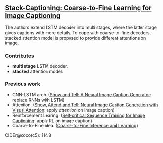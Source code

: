 ## [Stack-Captioning: Coarse-to-Fine Learning for Image Captioning](https://arxiv.org/abs/1709.03376)

The authors extend LSTM decoder into multi stages, where the latter stage gives captions with more details. To cope with coarse-to-fine decoders, stacked attention model is proposed to provide different attentions on image.

### Contributes
- **multi stage** LSTM decoder.
- **stacked** attention model.

### Previous work
- CNN-LSTM arch. ([Show and Tell: A Neural Image Caption Generator](https://github.com/DuinoDu/imagecaption_papernotes/blob/master/README.md#2014): replace RNNs with LSTM)
- Attention. ([Show, Attend and Tell: Neural Image Caption Generation with Visual Attention](https://github.com/DuinoDu/imagecaption_papernotes/blob/master/README.md#2015): apply _attention_ on image caption)
- Reinforcement Learing. ([Self-critical Sequence Training for Image Captioning](https://github.com/DuinoDu/imagecaption_papernotes/blob/master/README.md#2016): apply RL on image caption)
- Coarse-to-Fine idea. ([Coarse-to-Fine Inference and Learning](http://turing.cs.washington.edu/papers/aaai11-kiddon.pdf))

CIDEr@coco(c5): 114.8  
